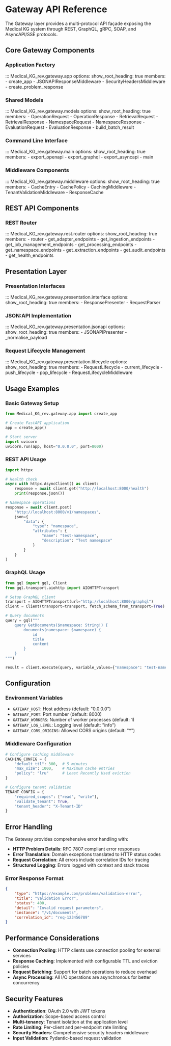 # Gateway API Reference

The Gateway layer provides a multi-protocol API façade exposing the Medical KG system through REST, GraphQL, gRPC, SOAP, and AsyncAPI/SSE protocols.

## Core Gateway Components

### Application Factory

::: Medical_KG_rev.gateway.app
    options:
      show_root_heading: true
      members:
        - create_app
        - JSONAPIResponseMiddleware
        - SecurityHeadersMiddleware
        - create_problem_response

### Shared Models

::: Medical_KG_rev.gateway.models
    options:
      show_root_heading: true
      members:
        - OperationRequest
        - OperationResponse
        - RetrievalRequest
        - RetrievalResponse
        - NamespaceRequest
        - NamespaceResponse
        - EvaluationRequest
        - EvaluationResponse
        - build_batch_result

### Command Line Interface

::: Medical_KG_rev.gateway.main
    options:
      show_root_heading: true
      members:
        - export_openapi
        - export_graphql
        - export_asyncapi
        - main

### Middleware Components

::: Medical_KG_rev.gateway.middleware
    options:
      show_root_heading: true
      members:
        - CacheEntry
        - CachePolicy
        - CachingMiddleware
        - TenantValidationMiddleware
        - ResponseCache

## REST API Components

### REST Router

::: Medical_KG_rev.gateway.rest.router
    options:
      show_root_heading: true
      members:
        - router
        - get_adapter_endpoints
        - get_ingestion_endpoints
        - get_job_management_endpoints
        - get_processing_endpoints
        - get_namespace_endpoints
        - get_extraction_endpoints
        - get_audit_endpoints
        - get_health_endpoints

## Presentation Layer

### Presentation Interfaces

::: Medical_KG_rev.gateway.presentation.interface
    options:
      show_root_heading: true
      members:
        - ResponsePresenter
        - RequestParser

### JSON:API Implementation

::: Medical_KG_rev.gateway.presentation.jsonapi
    options:
      show_root_heading: true
      members:
        - JSONAPIPresenter
        - _normalise_payload

### Request Lifecycle Management

::: Medical_KG_rev.gateway.presentation.lifecycle
    options:
      show_root_heading: true
      members:
        - RequestLifecycle
        - current_lifecycle
        - push_lifecycle
        - pop_lifecycle
        - RequestLifecycleMiddleware

## Usage Examples

### Basic Gateway Setup

```python
from Medical_KG_rev.gateway.app import create_app

# Create FastAPI application
app = create_app()

# Start server
import uvicorn
uvicorn.run(app, host="0.0.0.0", port=8000)
```

### REST API Usage

```python
import httpx

# Health check
async with httpx.AsyncClient() as client:
    response = await client.get("http://localhost:8000/health")
    print(response.json())

# Namespace operations
response = await client.post(
    "http://localhost:8000/v1/namespaces",
    json={
        "data": {
            "type": "namespace",
            "attributes": {
                "name": "test-namespace",
                "description": "Test namespace"
            }
        }
    }
)
```

### GraphQL Usage

```python
from gql import gql, Client
from gql.transport.aiohttp import AIOHTTPTransport

# Setup GraphQL client
transport = AIOHTTPTransport(url="http://localhost:8000/graphql")
client = Client(transport=transport, fetch_schema_from_transport=True)

# Query documents
query = gql("""
    query GetDocuments($namespace: String!) {
        documents(namespace: $namespace) {
            id
            title
            content
        }
    }
""")

result = client.execute(query, variable_values={"namespace": "test-namespace"})
```

## Configuration

### Environment Variables

- `GATEWAY_HOST`: Host address (default: "0.0.0.0")
- `GATEWAY_PORT`: Port number (default: 8000)
- `GATEWAY_WORKERS`: Number of worker processes (default: 1)
- `GATEWAY_LOG_LEVEL`: Logging level (default: "info")
- `GATEWAY_CORS_ORIGINS`: Allowed CORS origins (default: "*")

### Middleware Configuration

```python
# Configure caching middleware
CACHING_CONFIG = {
    "default_ttl": 300,  # 5 minutes
    "max_size": 1000,    # Maximum cache entries
    "policy": "lru"      # Least Recently Used eviction
}

# Configure tenant validation
TENANT_CONFIG = {
    "required_scopes": ["read", "write"],
    "validate_tenant": True,
    "tenant_header": "X-Tenant-ID"
}
```

## Error Handling

The Gateway provides comprehensive error handling with:

- **HTTP Problem Details**: RFC 7807 compliant error responses
- **Error Translation**: Domain exceptions translated to HTTP status codes
- **Request Correlation**: All errors include correlation IDs for tracing
- **Structured Logging**: Errors logged with context and stack traces

### Error Response Format

```json
{
    "type": "https://example.com/problems/validation-error",
    "title": "Validation Error",
    "status": 400,
    "detail": "Invalid request parameters",
    "instance": "/v1/documents",
    "correlation_id": "req-123456789"
}
```

## Performance Considerations

- **Connection Pooling**: HTTP clients use connection pooling for external services
- **Response Caching**: Implemented with configurable TTL and eviction policies
- **Request Batching**: Support for batch operations to reduce overhead
- **Async Processing**: All I/O operations are asynchronous for better concurrency

## Security Features

- **Authentication**: OAuth 2.0 with JWT tokens
- **Authorization**: Scope-based access control
- **Multi-tenancy**: Tenant isolation at the application level
- **Rate Limiting**: Per-client and per-endpoint rate limiting
- **Security Headers**: Comprehensive security headers middleware
- **Input Validation**: Pydantic-based request validation
